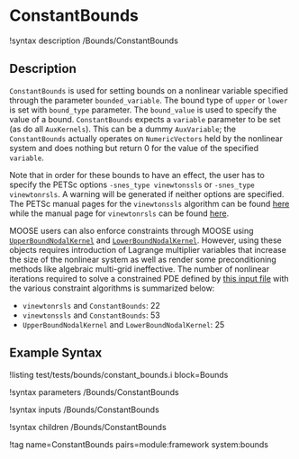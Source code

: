 # ConstantBounds

!syntax description /Bounds/ConstantBounds

## Description

`ConstantBounds` is used for setting bounds on a nonlinear variable specified
through the parameter `bounded_variable`. The bound type of `upper` or `lower` is set with `bound_type` parameter. The `bound_value` is used to specify the value of a bound. `ConstantBounds` expects a `variable` parameter to be set (as do all `AuxKernels`). This can be a dummy
`AuxVariable`; the `ConstantBounds` actually operates on `NumericVectors` held by the
nonlinear system and does nothing but return 0 for the value of the specified
`variable`.

Note that in order for these bounds to have an effect, the user has to specify the
PETSc options `-snes_type vinewtonssls` or `-snes_type vinewtonrsls`. A warning will be generated if neither options are specified. The PETSc manual pages for the `vinewtonssls` algorithm
can be found
[here](https://www.mcs.anl.gov/petsc/petsc-current/docs/manualpages/SNES/SNESVINEWTONSSLS.html)
while the manual page for `vinewtonrsls` can be found
[here](https://www.mcs.anl.gov/petsc/petsc-current/docs/manualpages/SNES/SNESVINEWTONRSLS.html#SNESVINEWTONRSLS).

MOOSE users can also enforce constraints through MOOSE using
[`UpperBoundNodalKernel`](/UpperBoundNodalKernel.md) and
[`LowerBoundNodalKernel`](/LowerBoundNodalKernel.md). However, using these
objects requires introduction of Lagrange multiplier variables that increase the
size of the nonlinear system as well as render some preconditioning methods
like algebraic multi-grid ineffective. The number of nonlinear iterations
required to solve a constrained PDE defined by
[this input file](/upper-and-lower-bound.i) with the various constraint
algorithms is summarized below:

- `vinewtonrsls` and `ConstantBounds`:                      22
- `vinewtonssls` and `ConstantBounds`:                      53
- `UpperBoundNodalKernel` and `LowerBoundNodalKernel`: 25

## Example Syntax

!listing test/tests/bounds/constant_bounds.i block=Bounds

!syntax parameters /Bounds/ConstantBounds

!syntax inputs /Bounds/ConstantBounds

!syntax children /Bounds/ConstantBounds

!tag name=ConstantBounds pairs=module:framework system:bounds
